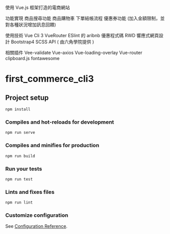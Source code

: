 
使用 Vue.js 框架打造的電商網站

功能實現
商品搜尋功能
商品購物車
下單結帳流程
優惠券功能
(加入金額限制，並對各種狀況增加訊息回饋)

使用技術
Vue Cli 3
VueRouter
ESlint 的 aribnb 優惠程式碼
RWD 響應式網頁設計
Bootstrap4
SCSS
API ( 由六角學院提供 )

相關插件
Vee-validate
Vue-axios
Vue-loading-overlay
Vue-router
clipboard.js
fontawesome


# first_commerce_cli3

## Project setup
```
npm install
```

### Compiles and hot-reloads for development
```
npm run serve
```

### Compiles and minifies for production
```
npm run build
```

### Run your tests
```
npm run test
```

### Lints and fixes files
```
npm run lint
```

### Customize configuration
See [Configuration Reference](https://cli.vuejs.org/config/).
